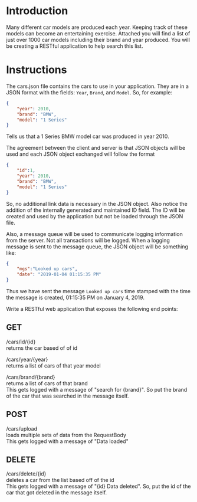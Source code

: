 # Introduction

Many different car models are produced each year. Keeping track of these models can become an entertaining exercise. Attached you will find a list of just over 1000 car models including their brand and year produced. You will be creating a RESTful application to help search this list.

# Instructions

The cars.json file contains the cars to use in your application. They are in a JSON format with the fields: `Year`, `Brand`, and `Model`. So, for example:  
```json
{  
    "year": 2010,  
    "brand": "BMW",  
    "model": "1 Series"  
} 
``` 
Tells us that a 1 Series BMW model car was produced in year 2010.

The agreement between the client and server is that JSON objects will be used and each JSON object exchanged will follow the format   
```json
{   
    "id":1,  
    "year": 2010,    
    "brand": "BMW",    
    "model": "1 Series"    
}  
```
So, no additional link data is necessary in the JSON object. Also notice the addition of the internally generated and maintained ID field. The ID will be created and used by the application but not be loaded through the JSON file.

Also, a message queue will be used to communicate logging information from the server. Not all transactions will be logged. When a logging message is sent to the message queue, the JSON object will be something like:  
```json
{  
    "mgs":"Looked up cars",  
    "date": "2019-01-04 01:15:35 PM"  
}  
```
Thus we have sent the message `Looked up cars` time stamped with the time the message is created, 01:15:35 PM on January 4, 2019.

Write a RESTful web application that exposes the following end points:
## GET
/cars/id/{id}  
returns the car based of of id

/cars/year/{year}  
returns a list of cars of that year model

/cars/brand/{brand}  
returns a list of cars of that brand  
This gets logged with a message of "search for {brand}". So put the brand of the car that was searched in the message itself.

## POST
/cars/upload  
loads multiple sets of data from the RequestBody  
This gets logged with a message of "Data loaded"

## DELETE
/cars/delete/{id}  
deletes a car from the list based off of the id  
This gets logged with a message of "{id} Data deleted". So, put the id of the car that got deleted in the message itself.
